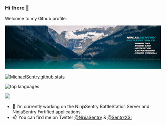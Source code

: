 ### Hi there 👋

Welcome to my Github profile.

![NinjaSentry BattleStation](img/ninjasentry-background-battlestation-xs.jpg)

<p align="center">

[![MichaelSentry github stats](https://github-readme-stats.vercel.app/api?username=michaelsentry&theme=github_dark&include_all_commits=true&count_private=true&show_icons=true&line_height=20)](https://github.com/michaelsentry/)

![top languages](https://github-readme-stats.vercel.app/api/top-langs/?username=michaelsentry&theme=github_dark&layout=compact)

<img src="https://github-readme-streak-stats.herokuapp.com/?user=michaelsentry&theme=github-dark-blue"/>

</p>

- 🔭 I’m currently working on the NinjaSentry BattleStation Server and NinjaSentry Fortified applications.
- 📫 You can find me on Twitter [@NinjaSentry](https://twitter.com/NinjaSentry) & [@SentryXSI](https://twitter.com/SentryXSI)

<!--
**MichaelSentry/michaelsentry** is a ✨ _special_ ✨ repository because its `README.md` (this file) appears on your GitHub profile.

Here are some ideas to get you started:

- 🔭 I’m currently working on ...
- 🌱 I’m currently learning ...
- 👯 I’m looking to collaborate on ...
- 🤔 I’m looking for help with ...
- 💬 Ask me about ...
- 📫 How to reach me: ...
- 😄 Pronouns: ...
- ⚡ Fun fact: ...
-->
